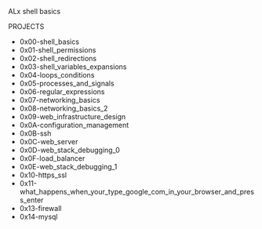 ALx shell basics

PROJECTS

* 0x00-shell_basics
* 0x01-shell_permissions
* 0x02-shell_redirections
* 0x03-shell_variables_expansions
* 0x04-loops_conditions
* 0x05-processes_and_signals
* 0x06-regular_expressions
* 0x07-networking_basics
* 0x08-networking_basics_2
* 0x09-web_infrastructure_design
* 0x0A-configuration_management
* 0x0B-ssh
* 0x0C-web_server
* 0x0D-web_stack_debugging_0
* 0x0F-load_balancer
* 0x0E-web_stack_debugging_1
* 0x10-https_ssl
* 0x11-what_happens_when_your_type_google_com_in_your_browser_and_press_enter
* 0x13-firewall
* 0x14-mysql
